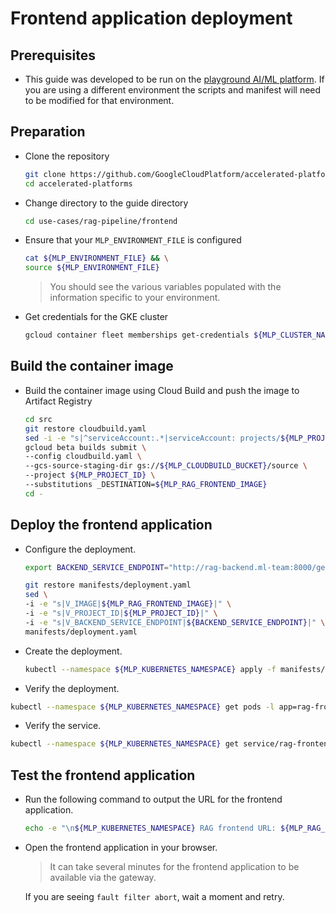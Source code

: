 # Frontend application deployment

## Prerequisites

- This guide was developed to be run on the [playground AI/ML platform](/platforms/gke-aiml/playground/README.md). If you are using a different environment the scripts and manifest will need to be modified for that environment.

## Preparation

- Clone the repository

  ```sh
  git clone https://github.com/GoogleCloudPlatform/accelerated-platforms && \
  cd accelerated-platforms
  ```

- Change directory to the guide directory

  ```sh
  cd use-cases/rag-pipeline/frontend
  ```

- Ensure that your `MLP_ENVIRONMENT_FILE` is configured

  ```sh
  cat ${MLP_ENVIRONMENT_FILE} && \
  source ${MLP_ENVIRONMENT_FILE}
  ```

  > You should see the various variables populated with the information specific to your environment.

- Get credentials for the GKE cluster

  ```sh
  gcloud container fleet memberships get-credentials ${MLP_CLUSTER_NAME} --project ${MLP_PROJECT_ID}
  ```

## Build the container image

- Build the container image using Cloud Build and push the image to Artifact Registry

  ```sh
  cd src
  git restore cloudbuild.yaml
  sed -i -e "s|^serviceAccount:.*|serviceAccount: projects/${MLP_PROJECT_ID}/serviceAccounts/${MLP_BUILD_GSA}|" cloudbuild.yaml
  gcloud beta builds submit \
  --config cloudbuild.yaml \
  --gcs-source-staging-dir gs://${MLP_CLOUDBUILD_BUCKET}/source \
  --project ${MLP_PROJECT_ID} \
  --substitutions _DESTINATION=${MLP_RAG_FRONTEND_IMAGE}
  cd -
  ```

## Deploy the frontend application

- Configure the deployment.

  ```sh
  export BACKEND_SERVICE_ENDPOINT="http://rag-backend.ml-team:8000/generate_product_recommendations/"
  ```

  ```sh
  git restore manifests/deployment.yaml
  sed \
  -i -e "s|V_IMAGE|${MLP_RAG_FRONTEND_IMAGE}|" \
  -i -e "s|V_PROJECT_ID|${MLP_PROJECT_ID}|" \
  -i -e "s|V_BACKEND_SERVICE_ENDPOINT|${BACKEND_SERVICE_ENDPOINT}|" \
  manifests/deployment.yaml
  ```

- Create the deployment.

  ```sh
  kubectl --namespace ${MLP_KUBERNETES_NAMESPACE} apply -f manifests/deployment.yaml
  ```

- Verify the deployment.

```sh
kubectl --namespace ${MLP_KUBERNETES_NAMESPACE} get pods -l app=rag-frontend
```

- Verify the service.

```sh
kubectl --namespace ${MLP_KUBERNETES_NAMESPACE} get service/rag-frontend
```

## Test the frontend application

- Run the following command to output the URL for the frontend application.

  ```sh
  echo -e "\n${MLP_KUBERNETES_NAMESPACE} RAG frontend URL: ${MLP_RAG_FRONTEND_NAMESPACE_ENDPOINT}\n"
  ```

- Open the frontend application in your browser.

  > It can take several minutes for the frontend application to be available via the gateway.

  If you are seeing `fault filter abort`, wait a moment and retry.
